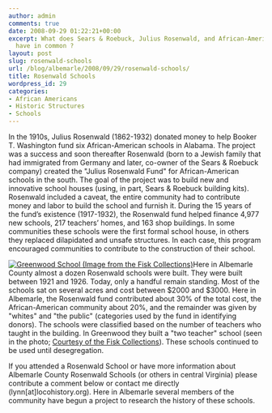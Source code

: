 ```yaml
---
author: admin
comments: true
date: 2008-09-29 01:22:21+00:00
excerpt: What does Sears & Roebuck, Julius Rosenwald, and African-American education
  have in common ?
layout: post
slug: rosenwald-schools
url: /blog/albemarle/2008/09/29/rosenwald-schools/
title: Rosenwald Schools
wordpress_id: 29
categories:
- African Americans
- Historic Structures
- Schools
---
```


In the 1910s, Julius Rosenwald (1862-1932) donated money to help Booker T. Washington fund six African-American schools in Alabama. The project was a success and soon thereafter Rosenwald (born to a Jewish family that had immigrated from Germany and later, co-owner of the Sears & Roebuck company) created the "Julius Rosenwald Fund" for African-American schools in the south. The goal of the project was to build new and innovative school houses (using, in part, Sears & Roebuck building kits). Rosenwald included a caveat, the entire community had to contribute money and labor to build the school and furnish it. During the 15 years of the fund’s existence (1917-1932), the Rosenwald fund helped finance 4,977 new schools, 217 teachers’ homes, and 163 shop buildings. In some communities these schools were the first formal school house, in others they replaced dilapidated and unsafe structures. In each case, this program encouraged communities to contribute to the construction of their school.

[![Greenwood School (Image from the Fisk Collections)](http://www.locohistory.org/blog/albemarle/wp-content/uploads/2008/09/greenwoodschool_fisk.jpg)](http://www.locohistory.org/blog/albemarle/wp-content/uploads/2008/09/greenwoodschool_fisk.jpg)Here in Albemarle County almost a dozen Rosenwald schools were built. They were built between 1921 and 1926. Today, only a handful remain standing. Most of the schools sat on several acres and cost between $2000 and $3000. Here in Albemarle, the Rosenwald fund contributed about 30% of the total cost, the African-American community about 20%, and the remainder was given by "whites" and "the public" (categories used by the fund in identifying donors). The schools were classified based on the number of teachers who taught in the building. In Greenwood they built a "two teacher" school (seen in the photo; [Courtesy of the Fisk Collections](http://rosenwald.fisk.edu/)). These schools continued to be used until desegregation.

If you attended a Rosenwald School or have more information about Albemarle County Rosenwald Schools (or others in central Virginia) please contribute a comment below or contact me directly (lynn[at]locohistory.org). Here in Albemarle several members of the community have begun a project to research the history of these schools.[](http://rosenwald.fisk.edu/)
